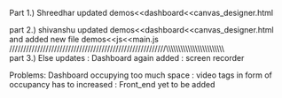 Part 1.) Shreedhar updated demos<<dashboard<<canvas_designer.html




part 2.) shivanshu updated demos<<dashboard<<canvas_designer.html and added new file demos<<js<<main.js
////////////////////////////////////////////////////////\\\\\\\\\\\\\\\\\\\\\\\\\\\\\\\\\\\\\\\\\\\\\\\\\
part 3.) Else updates : Dashboard again added 
                      : screen recorder 
                      
                      
                      
 Problems: Dashboard occupying too much space
         : video tags in form of occupancy has to increased
         : Front_end yet to be added
